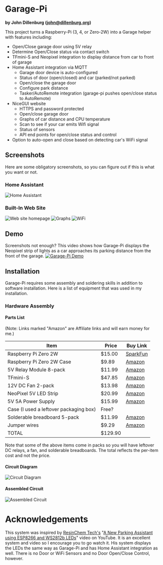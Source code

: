 # Garage-Pi
**by John Dillenburg (john@dillenburg.org)**

This project turns a Raspberry-Pi (3, 4, or Zero-2W) into a Garage helper with features including:
* Open/Close garage door using 5V relay
* Determine Open/Close status via contact switch
* TFmini-S and Neopixel integration to display distance from car to front of garage
* Home Assistant integration via MQTT 
  * Garage door device is auto-configured
  * Status of door (open/closed) and car (parked/not parked)
  * Open/close the garage door
  * Configure park distance
  * Tasker/AutoRemote integration (garage-pi pushes open/close status to AutoRemote)
* NiceGUI website
  * HTTPS and password protected
  * Open/close garage door
  * Graphs of car distance and CPU temperature
  * Scan to see if your car emits Wifi signal
  * Status of sensors
  * API end points for open/close status and control
* Option to auto-open and close based on detecting car's WiFi signal
## Screenshots
Here are some obligatory screenshots, so you can figure out if this is what you want or not.
### Home Assistant
![Home Assistant](readme_assets/Screenshot_HA.png)
### Built-In Web Site
![Web site homepage](readme_assets/Screenshot_Home.png)
![Graphs](readme_assets/Screenshot_Graphs.png)
![WiFi](readme_assets/Screenshot_Wifi.png)
## Demo
Screenshots not enough? This video shows how Garage-Pi displays the Neopixel strip of lights as a car approaches its parking distance from the front of the garage.
[![Garage-Pi Demo](readme_assets/demo.png)](readme_assets/demo.mp4 "Video")
## Installation
Garage-Pi requires some assembly and soldering skills in addition to software installation.  Here is a list of equipment that was used in my installation.
### Hardware Assembly
#### Parts List
(Note: Links marked "Amazon" are Affiliate links and will earn money for me.)

| Item                                   | Price   | Buy Link                                                                                                                                                                                                                                                                                                                                                                                   |
|----------------------------------------|---------|--------------------------------------------------------------------------------------------------------------------------------------------------------------------------------------------------------------------------------------------------------------------------------------------------------------------------------------------------------------------------------------------|
| Raspberry Pi Zero 2W                   | $15.00  | [SparkFun](https://www.sparkfun.com/products/18713?src=raspberrypi)                                                                                                                                                                                                                                                                                                                        |
| Raspberry Pi Zero 2W Case              | $9.89   | [Amazon](https://www.amazon.com/gp/product/B075FLGWJL/ref=ppx_yo_dt_b_search_asin_title?ie=UTF8&amp;th=1&_encoding=UTF8&tag=amazonjohn07f-20&linkCode=ur2&linkId=694770aff795ccdb015d84dc21b93e9d&camp=1789&creative=9325)                                                                                                                                                                 |
| 5V Relay Module 8-pack                 | $11.99  | [Amazon](https://www.amazon.com/gp/product/B09G6H7JDT/ref=ppx_yo_dt_b_search_asin_title?ie=UTF8&amp;psc=1&_encoding=UTF8&tag=amazonjohn07f-20&linkCode=ur2&linkId=a56ce9dcd27e755bd94e1f00805aefb0&camp=1789&creative=9325)                                                                                                                                                                |
| TFmini-S                               | $47.85  | [Amazon](https://www.amazon.com/gp/product/B09WDWFW21/ref=ppx_yo_dt_b_search_asin_title?ie=UTF8&amp;psc=1&_encoding=UTF8&tag=amazonjohn07f-20&linkCode=ur2&linkId=7362245319d2cd58e64a60fba5464729&camp=1789&creative=9325)                                                                                                                                                                |
| 12V DC Fan 2-pack                      | $13.98  | [Amazon](https://www.amazon.com/ANVISION-Bearing-Brushless-Cooling-YDM4010B12/dp/B0711FVD48/ref=sr_1_4?crid=3NAYFNGPGZ72U&amp;keywords=small%252B12v%252Bdc%252Bfan&amp;qid=1698788735&amp;sprefix=small%252B12v%252Bdc%252Bfan%252B%252Caps%252C103&amp;sr=8-4&amp;th=1&_encoding=UTF8&tag=amazonjohn07f-20&linkCode=ur2&linkId=29cbc948cbb01b8f02c3846da9a491dc&camp=1789&creative=9325) |
| NeoPixel 5V LED Strip                  | $20.99  | [Amazon](https://www.amazon.com/gp/product/B09MVZ5DZM/ref=ppx_yo_dt_b_search_asin_title?ie=UTF8&amp;th=1&_encoding=UTF8&tag=amazonjohn07f-20&linkCode=ur2&linkId=59b0ec4ec9f23567de283beb54ad7a95&camp=1789&creative=9325)                                                                                                                                                                 |
| 5V 5A Power Supply                     | $15.99  | [Amazon](https://www.amazon.com/gp/product/B08744HPRN/ref=ppx_yo_dt_b_search_asin_title?ie=UTF8&amp;th=1&_encoding=UTF8&tag=amazonjohn07f-20&linkCode=ur2&linkId=294d1459a701c9db4e703a09ed8680e0&camp=1789&creative=9325)                                                                                                                                                                 |            
| Case (I used a leftover packaging box) | Free?   |                                                                                                                                                                                                                                                                                                                                                                                            |
| Solderable breadboard 5-pack           | $11.99  | [Amazon](https://www.amazon.com/gp/product/B07HNKJNK3/ref=ppx_yo_dt_b_search_asin_title?ie=UTF8&amp;psc=1&_encoding=UTF8&tag=amazonjohn07f-20&linkCode=ur2&linkId=c71241a09ce8fa4c9c3acf3a2e233c89&camp=1789&creative=9325)                                                                                                                                                                |
| Jumper wires                           | $9.29   | [Amazon](https://www.amazon.com/gp/product/B077X99KX1/ref=ppx_yo_dt_b_search_asin_title?ie=UTF8&amp;psc=1&_encoding=UTF8&tag=amazonjohn07f-20&linkCode=ur2&linkId=97a3ab5ea609179bb98116fad01dc373&camp=1789&creative=9325)                                                                                                                                                                | 
| TOTAL                                  | $129.90 |                                                                                                                                                                                                                                                                                                                                                                                            | 

Note that some of the above items come in packs so you will have leftover DC relays, a fan, and solderable breadboards.  The total
reflects the per-item cost and not the price.
#### Circuit Diagram
![Circuit Diagram](readme_assets/circuit/Sketch_bb.png)
#### Assembled Circuit
![Assembled Circuit](readme_assets/Garage-Pi%20Assembled.jpg)
# Acknowledgements
This system was inspired by [ResinChem Tech's](https://www.youtube.com/@ResinChemTech) "[A New Parking Assistant using ESP8266 and WS2812b LEDs](https://www.youtube.com/watch?v=HqqlY4_3kQ8)" video on YouTube.  It is an excellent system and video so I encourage you to go watch it.  His system displays the LEDs the same
way as Garage-Pi and has Home Assistant integration as well.  There is no Door or WiFi Sensors and no Door Open/Close Control, however.
